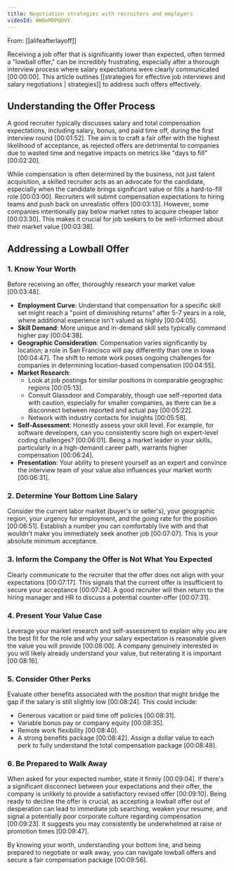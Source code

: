 ```yaml
---
title: Negotiation strategies with recruiters and employers
videoId: WW8eMDPQOVY
---
```


From: [[alifeafterlayoff]] <br/> 

Receiving a job offer that is significantly lower than expected, often termed a "lowball offer," can be incredibly frustrating, especially after a thorough interview process where salary expectations were clearly communicated <a class="yt-timestamp" data-t="00:00:00">[00:00:00]</a>. This article outlines [[strategies for effective job interviews and salary negotiations | strategies]] to address such offers effectively.

## Understanding the Offer Process

A good recruiter typically discusses salary and total compensation expectations, including salary, bonus, and paid time off, during the first interview round <a class="yt-timestamp" data-t="00:01:52">[00:01:52]</a>. The aim is to craft a fair offer with the highest likelihood of acceptance, as rejected offers are detrimental to companies due to wasted time and negative impacts on metrics like "days to fill" <a class="yt-timestamp" data-t="00:02:20">[00:02:20]</a>.

While compensation is often determined by the business, not just talent acquisition, a skilled recruiter acts as an advocate for the candidate, especially when the candidate brings significant value or fills a hard-to-fill role <a class="yt-timestamp" data-t="00:03:00">[00:03:00]</a>. Recruiters will submit compensation expectations to hiring teams and push back on unrealistic offers <a class="yt-timestamp" data-t="00:03:13">[00:03:13]</a>. However, some companies intentionally pay below market rates to acquire cheaper labor <a class="yt-timestamp" data-t="00:03:30">[00:03:30]</a>. This makes it crucial for job seekers to be well-informed about their market value <a class="yt-timestamp" data-t="00:03:38">[00:03:38]</a>.

## Addressing a Lowball Offer

### 1. Know Your Worth
Before receiving an offer, thoroughly research your market value <a class="yt-timestamp" data-t="00:03:48">[00:03:48]</a>.
*   **Employment Curve**: Understand that compensation for a specific skill set might reach a "point of diminishing returns" after 5-7 years in a role, where additional experience isn't valued as highly <a class="yt-timestamp" data-t="00:04:05">[00:04:05]</a>.
*   **Skill Demand**: More unique and in-demand skill sets typically command higher pay <a class="yt-timestamp" data-t="00:04:38">[00:04:38]</a>.
*   **Geographic Consideration**: Compensation varies significantly by location; a role in San Francisco will pay differently than one in Iowa <a class="yt-timestamp" data-t="00:04:47">[00:04:47]</a>. The shift to remote work poses ongoing challenges for companies in determining location-based compensation <a class="yt-timestamp" data-t="00:04:55">[00:04:55]</a>.
*   **Market Research**:
    *   Look at job postings for similar positions in comparable geographic regions <a class="yt-timestamp" data-t="00:05:13">[00:05:13]</a>.
    *   Consult Glassdoor and Comparably, though use self-reported data with caution, especially for smaller companies, as there can be a disconnect between reported and actual pay <a class="yt-timestamp" data-t="00:05:22">[00:05:22]</a>.
    *   Network with industry contacts for insights <a class="yt-timestamp" data-t="00:05:58">[00:05:58]</a>.
*   **Self-Assessment**: Honestly assess your skill level. For example, for software developers, can you consistently score high on expert-level coding challenges? <a class="yt-timestamp" data-t="00:06:01">[00:06:01]</a>. Being a market leader in your skills, particularly in a high-demand career path, warrants higher compensation <a class="yt-timestamp" data-t="00:06:24">[00:06:24]</a>.
*   **Presentation**: Your ability to present yourself as an expert and convince the interview team of your value also influences your market worth <a class="yt-timestamp" data-t="00:06:31">[00:06:31]</a>.

### 2. Determine Your Bottom Line Salary
Consider the current labor market (buyer's or seller's), your geographic region, your urgency for employment, and the going rate for the position <a class="yt-timestamp" data-t="00:06:51">[00:06:51]</a>. Establish a number you can comfortably live with and that wouldn't make you immediately seek another job <a class="yt-timestamp" data-t="00:07:07">[00:07:07]</a>. This is your absolute minimum acceptance.

### 3. Inform the Company the Offer is Not What You Expected
Clearly communicate to the recruiter that the offer does not align with your expectations <a class="yt-timestamp" data-t="00:07:17">[00:07:17]</a>. This signals that the current offer is insufficient to secure your acceptance <a class="yt-timestamp" data-t="00:07:24">[00:07:24]</a>. A good recruiter will then return to the hiring manager and HR to discuss a potential counter-offer <a class="yt-timestamp" data-t="00:07:31">[00:07:31]</a>.

### 4. Present Your Value Case
Leverage your market research and self-assessment to explain why you are the best fit for the role and why your salary expectation is reasonable given the value you will provide <a class="yt-timestamp" data-t="00:08:00">[00:08:00]</a>. A company genuinely interested in you will likely already understand your value, but reiterating it is important <a class="yt-timestamp" data-t="00:08:16">[00:08:16]</a>.

### 5. Consider Other Perks
Evaluate other benefits associated with the position that might bridge the gap if the salary is still slightly low <a class="yt-timestamp" data-t="00:08:24">[00:08:24]</a>. This could include:
*   Generous vacation or paid time off policies <a class="yt-timestamp" data-t="00:08:31">[00:08:31]</a>.
*   Variable bonus pay or company equity <a class="yt-timestamp" data-t="00:08:35">[00:08:35]</a>.
*   Remote work flexibility <a class="yt-timestamp" data-t="00:08:40">[00:08:40]</a>.
*   A strong benefits package <a class="yt-timestamp" data-t="00:08:42">[00:08:42]</a>.
Assign a dollar value to each perk to fully understand the total compensation package <a class="yt-timestamp" data-t="00:08:48">[00:08:48]</a>.

### 6. Be Prepared to Walk Away
When asked for your expected number, state it firmly <a class="yt-timestamp" data-t="00:09:04">[00:09:04]</a>. If there's a significant disconnect between your expectations and their offer, the company is unlikely to provide a satisfactory revised offer <a class="yt-timestamp" data-t="00:09:10">[00:09:10]</a>. Being ready to decline the offer is crucial, as accepting a lowball offer out of desperation can lead to immediate job searching, weaken your resume, and signal a potentially poor corporate culture regarding compensation <a class="yt-timestamp" data-t="00:09:23">[00:09:23]</a>. It suggests you may consistently be underwhelmed at raise or promotion times <a class="yt-timestamp" data-t="00:09:47">[00:09:47]</a>.

By knowing your worth, understanding your bottom line, and being prepared to negotiate or walk away, you can navigate lowball offers and secure a fair compensation package <a class="yt-timestamp" data-t="00:09:56">[00:09:56]</a>.